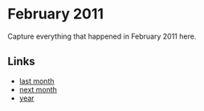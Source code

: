 # February 2011

Capture everything that happened in February 2011 here.

## Links
- [last month](calendar/months/2011-01.md)
- [next month](calendar/months/2011-03.md)
- [year](calendar/years/2011.md)